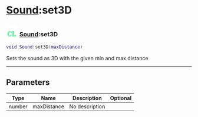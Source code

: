 # [Sound](../sound/README.md):set3D

### <img src="../../.gitbook/assets/client.png" width="32" height="32" /> [Sound](../sound/README.md):set3D

```lua
void Sound:set3D(maxDistance)
```

Sets the sound as 3D with the given min and max distance<br>

-----------------
## Parameters

| Type   | Name | Description | Optional |
| ------ | ---- | ----------- | -------: |
| number | maxDistance | No description |  |

